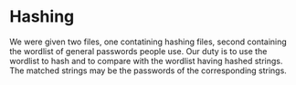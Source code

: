 # Hashing
We were given two files, one contatining hashing files, second containing the wordlist of general passwords people use. Our duty is to use the wordlist to hash and to compare with the wordlist having hashed strings. The matched strings may be the passwords of the corresponding strings. 

